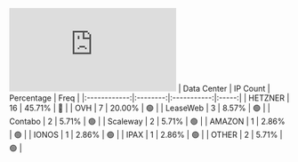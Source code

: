 ![Diagramm](https://github.com/obajay/StateSync-snapshots/blob/main/Projects/AndromedaProtocol/1/README.md)
| Data Center | IP Count | Percentage | Freq |
|:------------:|:--------:|:-----------:|:-----:|
| HETZNER | 16 | 45.71% | 🔴 |
| OVH | 7 | 20.00% | 🟢 |
| LeaseWeb | 3 | 8.57% | 🟢 |
| Contabo | 2 | 5.71% | 🟢 |
| Scaleway | 2 | 5.71% | 🟢 |
| AMAZON | 1 | 2.86% | 🟢 |
| IONOS | 1 | 2.86% | 🟢 |
| IPAX | 1 | 2.86% | 🟢 |
| OTHER | 2 | 5.71% | 🟢 |